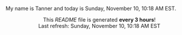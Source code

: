 My name is Tanner and today is Sunday, November 10, 10:18 AM EST.

<p align="center">This <i>README</i> file is generated <b>every 3 hours</b>!</br>Last refresh: Sunday, November 10, 10:18 AM EST<br /></p>
